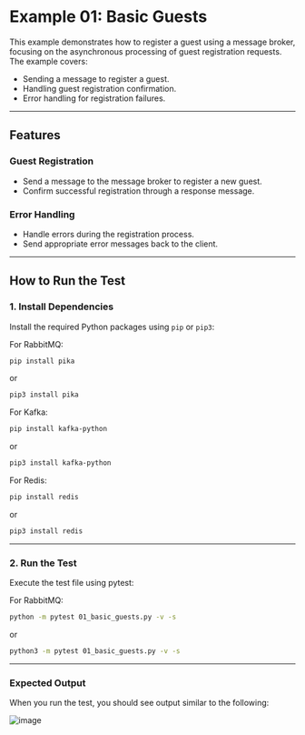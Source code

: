# Example 01: Basic Guests

This example demonstrates how to register a guest using a message broker, focusing on the asynchronous processing of guest registration requests. The example covers:

- Sending a message to register a guest.
- Handling guest registration confirmation.
- Error handling for registration failures.

---

## Features

### Guest Registration

- Send a message to the message broker to register a new guest.
- Confirm successful registration through a response message.

### Error Handling

- Handle errors during the registration process.
- Send appropriate error messages back to the client.

---

## How to Run the Test

### 1. Install Dependencies

Install the required Python packages using `pip` or `pip3`:

For RabbitMQ:
```bash
pip install pika
```
or
```bash
pip3 install pika
```

For Kafka:
```bash
pip install kafka-python
```
or
```bash
pip3 install kafka-python
```

For Redis:
```bash
pip install redis
```
or
```bash
pip3 install redis
```

---

### 2. Run the Test

Execute the test file using pytest:

For RabbitMQ:
```bash
python -m pytest 01_basic_guests.py -v -s
```
or
```bash
python3 -m pytest 01_basic_guests.py -v -s
```

---

### Expected Output

When you run the test, you should see output similar to the following:

![image](https://github.com/user-attachments/assets/8e7ee738-7fda-49bf-a069-279e8dea1eba)

